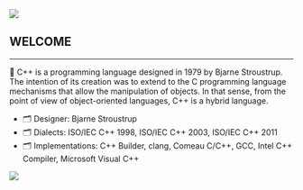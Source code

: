 <img src="https://talently.tech/blog/wp-content/uploads/2022/02/%C2%BFQue-es-un-framework-en-programacion-scaled.jpg"/> 



## WELCOME
<hr>

<p> 📁 C++ is a programming language designed in 1979 by Bjarne Stroustrup. The intention of its creation was to extend to the C programming language mechanisms that allow the manipulation of objects. In that sense, from the point of view of object-oriented languages, C++ is a hybrid language. </p>


- 🗂 Designer: Bjarne Stroustrup
- 🗂 Dialects: ISO/IEC C++ 1998, ISO/IEC C++ 2003, ISO/IEC C++ 2011
- 🗂 Implementations: C++ Builder, clang, Comeau C/C++, GCC, Intel C++ Compiler, Microsoft Visual C++

<img src="https://img.shields.io/badge/Visual_Studio_Code-0078D4?style=for-the-badge&logo=visual%20studio%20code&logoColor=white">
